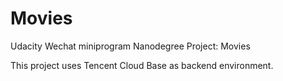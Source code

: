 # Movies
Udacity Wechat miniprogram Nanodegree Project: Movies

This project uses Tencent Cloud Base as backend environment.

